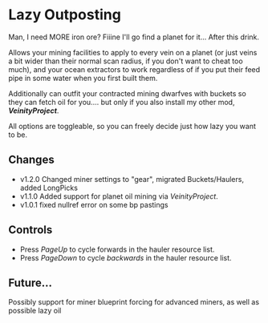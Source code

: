 # Lazy Outposting
Man, I need MORE iron ore? Fiiine I'll go find a planet for it... After this drink.

Allows your mining facilities to apply to every vein on a planet (or just veins a bit wider than their normal scan radius, if you don't want to cheat too much), and your ocean extractors to work regardless of if you put their feed pipe in some water when you first built them.

Additionally can outfit your contracted mining dwarfves with buckets so they can fetch oil for you.... but only if you also install my other mod, ***VeinityProject***.

All options are toggleable, so you can freely decide just how lazy you want to be.

## Changes

- v1.2.0 Changed miner settings to "gear", migrated Buckets/Haulers, added LongPicks
- v1.1.0 Added support for planet oil mining via *VeinityProject*.
- v1.0.1 fixed nullref error on some bp pastings

## Controls
- Press *PageUp* to cycle forwards in the hauler resource list.
- Press *PageDown* to cycle *backwards* in the hauler resource list.

## Future...
Possibly support for miner blueprint forcing for advanced miners, as well as possible lazy oil 